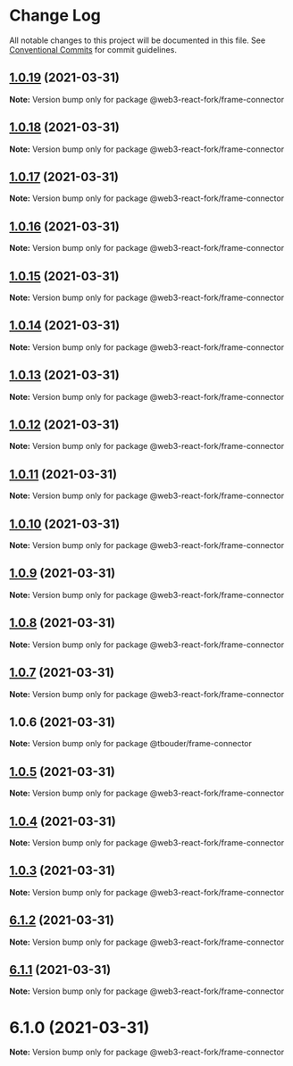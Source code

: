 # Change Log

All notable changes to this project will be documented in this file.
See [Conventional Commits](https://conventionalcommits.org) for commit guidelines.

## [1.0.19](https://github.com/TBouder/web3-react-fork/compare/@web3-react-fork/frame-connector@1.0.18...@web3-react-fork/frame-connector@1.0.19) (2021-03-31)

**Note:** Version bump only for package @web3-react-fork/frame-connector





## [1.0.18](https://github.com/TBouder/web3-react-fork/compare/@web3-react-fork/frame-connector@1.0.17...@web3-react-fork/frame-connector@1.0.18) (2021-03-31)

**Note:** Version bump only for package @web3-react-fork/frame-connector





## [1.0.17](https://github.com/TBouder/web3-react-fork/compare/@web3-react-fork/frame-connector@1.0.16...@web3-react-fork/frame-connector@1.0.17) (2021-03-31)

**Note:** Version bump only for package @web3-react-fork/frame-connector





## [1.0.16](https://github.com/TBouder/web3-react-fork/compare/@web3-react-fork/frame-connector@1.0.15...@web3-react-fork/frame-connector@1.0.16) (2021-03-31)

**Note:** Version bump only for package @web3-react-fork/frame-connector





## [1.0.15](https://github.com/TBouder/web3-react-fork/compare/@web3-react-fork/frame-connector@1.0.14...@web3-react-fork/frame-connector@1.0.15) (2021-03-31)

**Note:** Version bump only for package @web3-react-fork/frame-connector





## [1.0.14](https://github.com/TBouder/web3-react-fork/compare/@web3-react-fork/frame-connector@1.0.13...@web3-react-fork/frame-connector@1.0.14) (2021-03-31)

**Note:** Version bump only for package @web3-react-fork/frame-connector





## [1.0.13](https://github.com/TBouder/web3-react-fork/compare/@web3-react-fork/frame-connector@1.0.12...@web3-react-fork/frame-connector@1.0.13) (2021-03-31)

**Note:** Version bump only for package @web3-react-fork/frame-connector





## [1.0.12](https://github.com/TBouder/web3-react-fork/compare/@web3-react-fork/frame-connector@1.0.11...@web3-react-fork/frame-connector@1.0.12) (2021-03-31)

**Note:** Version bump only for package @web3-react-fork/frame-connector





## [1.0.11](https://github.com/TBouder/web3-react-fork/compare/@web3-react-fork/frame-connector@1.0.10...@web3-react-fork/frame-connector@1.0.11) (2021-03-31)

**Note:** Version bump only for package @web3-react-fork/frame-connector





## [1.0.10](https://github.com/TBouder/web3-react-fork/compare/@web3-react-fork/frame-connector@1.0.9...@web3-react-fork/frame-connector@1.0.10) (2021-03-31)

**Note:** Version bump only for package @web3-react-fork/frame-connector





## [1.0.9](https://github.com/TBouder/web3-react-fork/compare/@web3-react-fork/frame-connector@1.0.8...@web3-react-fork/frame-connector@1.0.9) (2021-03-31)

**Note:** Version bump only for package @web3-react-fork/frame-connector





## [1.0.8](https://github.com/TBouder/web3-react-fork/compare/@web3-react-fork/frame-connector@1.0.7...@web3-react-fork/frame-connector@1.0.8) (2021-03-31)

**Note:** Version bump only for package @web3-react-fork/frame-connector





## [1.0.7](https://github.com/TBouder/web3-react-fork/compare/@web3-react-fork/frame-connector@1.0.5...@web3-react-fork/frame-connector@1.0.7) (2021-03-31)

**Note:** Version bump only for package @web3-react-fork/frame-connector





## 1.0.6 (2021-03-31)

**Note:** Version bump only for package @tbouder/frame-connector





## [1.0.5](https://github.com/TBouder/web3-react-fork/compare/@web3-react-fork/frame-connector@1.0.4...@web3-react-fork/frame-connector@1.0.5) (2021-03-31)

**Note:** Version bump only for package @web3-react-fork/frame-connector





## [1.0.4](https://github.com/TBouder/web3-react-fork/compare/@web3-react-fork/frame-connector@1.0.3...@web3-react-fork/frame-connector@1.0.4) (2021-03-31)

**Note:** Version bump only for package @web3-react-fork/frame-connector





## [1.0.3](https://github.com/TBouder/web3-react-fork/compare/@web3-react-fork/frame-connector@6.1.2...@web3-react-fork/frame-connector@1.0.3) (2021-03-31)

**Note:** Version bump only for package @web3-react-fork/frame-connector





## [6.1.2](https://github.com/TBouder/web3-react-fork/compare/@web3-react-fork/frame-connector@6.1.1...@web3-react-fork/frame-connector@6.1.2) (2021-03-31)

**Note:** Version bump only for package @web3-react-fork/frame-connector





## [6.1.1](https://github.com/TBouder/web3-react-fork/compare/@web3-react-fork/frame-connector@6.1.0...@web3-react-fork/frame-connector@6.1.1) (2021-03-31)

**Note:** Version bump only for package @web3-react-fork/frame-connector





# 6.1.0 (2021-03-31)

**Note:** Version bump only for package @web3-react-fork/frame-connector
